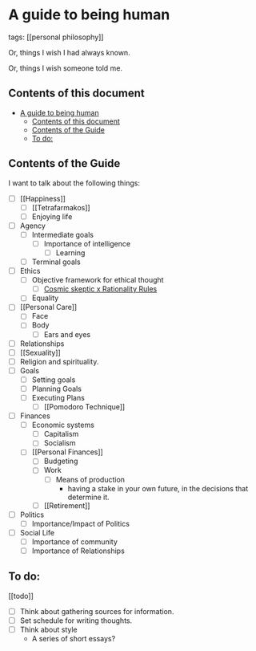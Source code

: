 ---
---

# A guide to being human

tags: [[personal philosophy]]

Or, things I wish I had always known.

Or, things I wish someone told me.

## Contents of this document

- [A guide to being human](#a-guide-to-being-human)
  - [Contents of this document](#contents-of-this-document)
  - [Contents of the Guide](#contents-of-the-guide)
  - [To do:](#to-do)

## Contents of the Guide

I want to talk about the following things:

- [ ] [[Happiness]]
  - [ ] [[Tetrafarmakos]]
  - [ ] Enjoying life
- [ ] Agency
  - [ ] Intermediate goals
    - [ ] Importance of intelligence
      - [ ] Learning
  - [ ] Terminal goals
- [ ] Ethics
  - [ ] Objective framework for ethical thought
    - [ ] [Cosmic skeptic x Rationality Rules](https://www.youtube.com/watch?v=yrYLvaXCokg)
  - [ ] Equality
- [ ] [[Personal Care]]
  - [ ] Face
  - [ ] Body
    - [ ] Ears and eyes
- [ ] Relationships
- [ ] [[Sexuality]]
- [ ] Religion and spirituality.
- [ ] Goals
  - [ ] Setting goals
  - [ ] Planning Goals
  - [ ] Executing Plans
    - [ ] [[Pomodoro Technique]]
- [ ] Finances
  - [ ] Economic systems
    - [ ] Capitalism
    - [ ] Socialism
  - [ ] [[Personal Finances]]
    - [ ] Budgeting
    - [ ] Work
      - [ ] Means of production
        - having a stake in your own future, in the decisions that determine it.
    - [ ] [[Retirement]]
- [ ] Politics
  - [ ] Importance/Impact of Politics
- [ ] Social Life
  - [ ] Importance of community
  - [ ] Importance of Relationships

## To do:

[[todo]]

- [ ] Think about gathering sources for information.
- [ ] Set schedule for writing thoughts.
- [ ] Think about style
  - A series of short essays?



